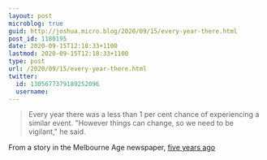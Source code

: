```yaml
---
layout: post
microblog: true
guid: http://joshua.micro.blog/2020/09/15/every-year-there.html
post_id: 1180195
date: 2020-09-15T12:18:33+1100
lastmod: 2020-09-15T12:18:33+1100
type: post
url: /2020/09/15/every-year-there.html
twitter:
  id: 1305677379189252096
  username: 
---
```

>Every year there was a less than 1 per cent chance of experiencing a similar event. "However things can change, so we need to be vigilant," he said.

From a story in the Melbourne Age newspaper, [five years ago](https://www.theage.com.au/national/victoria/deadly-flu-pandemic-could-shut-down-melbourne-20141024-11bbgh.html?fbclid=IwAR0EsPouqe2u-xHJbCi4i69W-OxrcEFZgSPymMYQnNuPIzxOC74nGf9ll1o)

